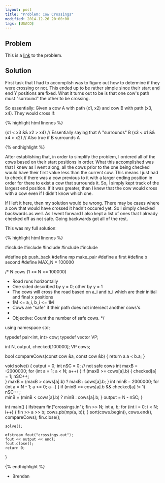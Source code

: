 ```yaml
---
layout: post
title: "Problem: Cow Crossings"
modified: 2014-12-26 20:00:00
tags: [USACO]
---
```


## Problem
This is a [link](http://www.usaco.org/index.php?page=viewproblem2&cpid=242) to the problem.

## Solution
First task that I had to accomplish was to figure out how to determine if they were crossing or not. This ended up to be rather simple since their start and end Y positions are fixed. What it turns out to be is that one cow's path must "surround" the other to be crossing.

So essentially: 
Given a cow A with path (x1, x2) and cow B with path (x3, x4). They would cross if: 

{% highlight html linenos %}

(x1 < x3 && x2 > x4) // Essentially saying that A "surrounds" B
(x3 < x1 && x4 > x2) // Also true if B surrounds A

{% endhighlight %}

After establishing that, in order to simplify the problem, I ordered all of the cows based on their start positions in order.
What this accomplished was that I knew as I went along, all the cows prior to the one being checked would have their first value less than the current cow. This means I just had to check if there was a cow previous to it with a larger ending position in order for there to exist a cow that surrounds it. So, I simply kept track of the largest end position. If it was greater, than I knew that the cow would cross with a cow even if I didn't know which one.

If I left it here, then my solution would be wrong. There may be cases where a cow that would have crossed it hadn't occured yet. So I simply checked backwards as well. As I went forward I also kept a list of ones that I already checked off as not safe. Going backwards got all of the rest.

This was my full solution:

{% highlight html linenos %}

#include <iostream>
#include <fstream>
#include <vector>
#include <algorithm>
#include <utility>

#define pb push_back
#define mp make_pair
#define a first
#define b second
#define MAX_N = 100000

/* N cows (1 <= N <= 100000)
 * Road runs horizontally
 * One sided described by y = 0; other by y = 1
 * The cows will cross the road based on a_i and b_i which are their initial and final x positions
 * 1M <= a_i, b_i <= 1M
 * Cows are "safe" if their path does not intersect another cows's
 *
 * Objective: Count the number of safe cows.
*/

using namespace std;

typedef pair<int, int> cow;
typedef vector<cow> VP;

int N, output, checked[100000];
VP cows;

bool compareCows(const cow &a, const cow &b) {
	return a.a < b.a;
}

void solve() {
	output = 0;	
	int nSC = 0; // not safe cows
	int maxB = -2000000;
	for (int a = 1; a < N; a++) {
		if (maxB >= cows[a].b) {
			checked[a] = 1;
		       	nSC++;	
		}
		maxB = (maxB > cows[a].b) ? maxB : cows[a].b;
	}
	int minB = 2000000;	
	for (int a = N - 1; a >= 0; a--) {
		if (minB <= cows[a].b && checked[a] != 1) nSC++;	
		minB = (minB < cows[a].b) ? minB : cows[a].b;
	}
	output = N - nSC;
}

int main() {
	ifstream fin("crossings.in");
		fin >> N;
		int a, b;
		for (int i = 0; i < N; i++) {
			fin >> a >> b;
			cows.pb(mp(a, b));
		}
		sort(cows.begin(), cows.end(), compareCows);
	fin.close();

	solve();

	ofstream fout("crossings.out");
	fout << output << endl;
	fout.close();
	return 0;
}

{% endhighlight %}

- Brendan
